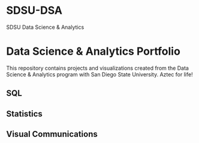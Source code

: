 # SDSU-DSA
SDSU Data Science &amp; Analytics
# Data Science & Analytics Portfolio
This repository contains projects and visualizations created from the Data Science & Analytics program with San Diego State University. Aztec for life!

## SQL

## Statistics

## Visual Communications

